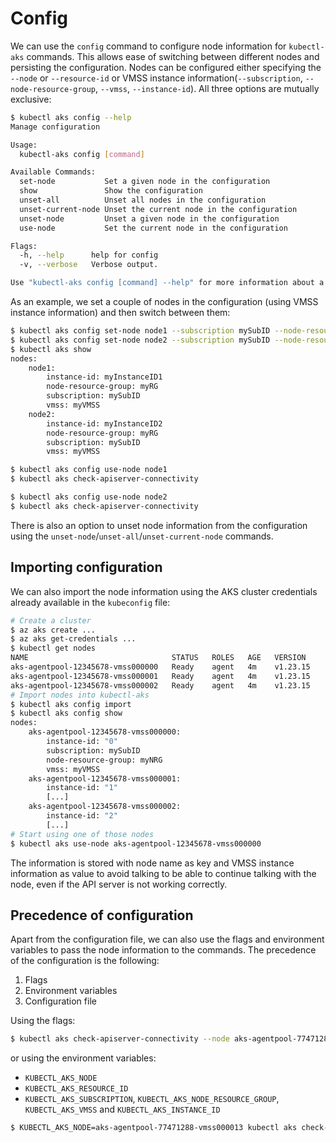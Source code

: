 # Config

We can use the `config` command to configure node information for `kubectl-aks` commands.
This allows ease of switching between different nodes and persisting the configuration. Nodes can be configured
either specifying the `--node` or `--resource-id` or VMSS instance information(`--subscription`, `--node-resource-group`, `--vmss`, `--instance-id`).
All three options are mutually exclusive:

```bash
$ kubectl aks config --help
Manage configuration

Usage:
  kubectl-aks config [command]

Available Commands:
  set-node           Set a given node in the configuration
  show               Show the configuration
  unset-all          Unset all nodes in the configuration
  unset-current-node Unset the current node in the configuration
  unset-node         Unset a given node in the configuration
  use-node           Set the current node in the configuration

Flags:
  -h, --help      help for config
  -v, --verbose   Verbose output.

Use "kubectl-aks config [command] --help" for more information about a command.
```

As an example, we set a couple of nodes in the configuration (using VMSS instance information) and then switch between them:

```bash
$ kubectl aks config set-node node1 --subscription mySubID --node-resource-group myRG --vmss myVMSS --instance-id myInstanceID1
$ kubectl aks config set-node node2 --subscription mySubID --node-resource-group myRG --vmss myVMSS --instance-id myInstanceID2
$ kubectl aks show
nodes:
    node1:
        instance-id: myInstanceID1
        node-resource-group: myRG
        subscription: mySubID
        vmss: myVMSS
    node2:
        instance-id: myInstanceID2
        node-resource-group: myRG
        subscription: mySubID
        vmss: myVMSS

$ kubectl aks config use-node node1
$ kubectl aks check-apiserver-connectivity

$ kubectl aks config use-node node2
$ kubectl aks check-apiserver-connectivity
```

There is also an option to unset node information from the configuration using
the `unset-node`/`unset-all`/`unset-current-node` commands.

## Importing configuration

We can also import the node information using the AKS cluster credentials already available in the `kubeconfig` file:

```bash
# Create a cluster
$ az aks create ...
$ az aks get-credentials ...
$ kubectl get nodes
NAME                                STATUS   ROLES   AGE   VERSION
aks-agentpool-12345678-vmss000000   Ready    agent   4m    v1.23.15
aks-agentpool-12345678-vmss000001   Ready    agent   4m    v1.23.15
aks-agentpool-12345678-vmss000002   Ready    agent   4m    v1.23.15
# Import nodes into kubectl-aks
$ kubectl aks config import
$ kubectl aks config show
nodes:
    aks-agentpool-12345678-vmss000000:
        instance-id: "0"
        subscription: mySubID
        node-resource-group: myNRG
        vmss: myVMSS
    aks-agentpool-12345678-vmss000001:
        instance-id: "1"
        [...]
    aks-agentpool-12345678-vmss000002:
        instance-id: "2"
        [...]
# Start using one of those nodes
$ kubectl aks use-node aks-agentpool-12345678-vmss000000
```

The information is stored with node name as key and VMSS instance information as value to avoid talking to be able
to continue talking with the node, even if the API server is not working correctly.

## Precedence of configuration

Apart from the configuration file, we can also use the flags and environment variables to
pass the node information to the commands. The precedence of the configuration is the following:

1. Flags
2. Environment variables
3. Configuration file

Using the flags:

```bash
$ kubectl aks check-apiserver-connectivity --node aks-agentpool-77471288-vmss000013
```

or using the environment variables:

- `KUBECTL_AKS_NODE`
- `KUBECTL_AKS_RESOURCE_ID`
- `KUBECTL_AKS_SUBSCRIPTION`, `KUBECTL_AKS_NODE_RESOURCE_GROUP`, `KUBECTL_AKS_VMSS` and `KUBECTL_AKS_INSTANCE_ID`

```bash
$ KUBECTL_AKS_NODE=aks-agentpool-77471288-vmss000013 kubectl aks check-apiserver-connectivity
```